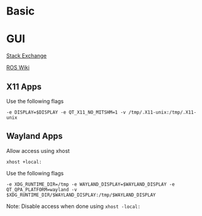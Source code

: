 # Basic

# GUI
[Stack Exchange](https://unix.stackexchange.com/questions/330366/how-can-i-run-a-graphical-application-in-a-container-under-wayland)

[ROS Wiki](http://wiki.ros.org/docker/Tutorials/GUI)

## X11 Apps
Use the following flags
```
-e DISPLAY=$DISPLAY -e QT_X11_NO_MITSHM=1 -v /tmp/.X11-unix:/tmp/.X11-unix
```

## Wayland Apps
Allow access using xhost
```
xhost +local:
```

Use the following flags
```
-e XDG_RUNTIME_DIR=/tmp -e WAYLAND_DISPLAY=$WAYLAND_DISPLAY -e QT_QPA_PLATFORM=wayland -v $XDG_RUNTIME_DIR/$WAYLAND_DISPLAY:/tmp/$WAYLAND_DISPLAY
```

Note: Disable access when done using `xhost -local:`